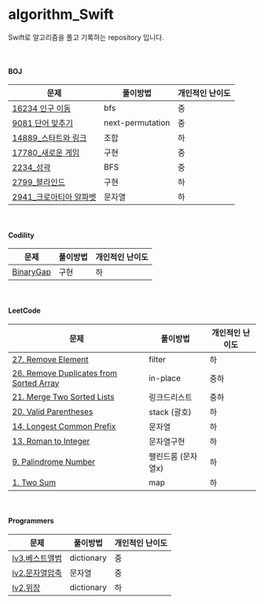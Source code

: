# algorithm_Swift
Swift로 알고리즘을 풀고 기록하는 repository 입니다.

<br>

#### BOJ
|문제|풀이방법|개인적인 난이도|
|---|---|---|
| [16234 인구 이동](https://www.acmicpc.net/problem/16234) | bfs | 중 |
| [9081 단어 맞추기](https://www.acmicpc.net/problem/9081) | next-permutation | 중 |
| [14889_스타트와 링크](https://www.acmicpc.net/problem/14889)| 조합 | 하 |
| [17780_새로운 게임](https://www.acmicpc.net/problem/17780)| 구현 | 중 |
| [2234_성곽](https://www.acmicpc.net/problem/2234)| BFS | 중 |
| [2799_블라인드](https://www.acmicpc.net/problem/2799)| 구현 | 하 |  
| [2941_크로아티아 알파벳](https://www.acmicpc.net/problem/2941)| 문자열 | 하 | 

<br>

#### Codility
|문제|풀이방법|개인적인 난이도|
|---|---|---|
| [BinaryGap](https://app.codility.com/programmers/lessons/1-iterations/)| 구현 | 하 |

<br>

#### LeetCode
|문제|풀이방법|개인적인 난이도|
|---|---|---|
| [27. Remove Element](https://leetcode.com/problems/remove-element/) | filter | 하 |
| [26. Remove Duplicates from Sorted Array](https://leetcode.com/problems/remove-duplicates-from-sorted-array/) | in-place | 중하 |
| [21. Merge Two Sorted Lists](https://leetcode.com/problems/merge-two-sorted-lists/) | 링크드리스트 | 중하 |
| [20. Valid Parentheses](https://leetcode.com/problems/valid-parentheses/)| stack (괄호) | 하 |
| [14. Longest Common Prefix](https://leetcode.com/problems/longest-common-prefix/) | 문자열 | 하 |
| [13. Roman to Integer](https://leetcode.com/problems/roman-to-integer/) | 문자열구현 | 하 |
| [9. Palindrome Number](https://leetcode.com/problems/palindrome-number/)| 팰린드롬 (문자열x) | 하 |
| [1. Two Sum](https://leetcode.com/problems/two-sum/)| map | 하 |

<br>

#### Programmers
|문제|풀이방법|개인적인 난이도|
|---|---|---|
| [lv3.베스트앨범](https://programmers.co.kr/learn/courses/30/lessons/42579#) | dictionary | 중 |
| [lv2.문자열압축](https://leetcode.com/problems/palindrome-number/)| 문자열 | 중 |
| [lv2.위장](https://programmers.co.kr/learn/courses/30/lessons/42578)| dictionary | 하 |
